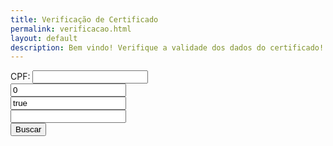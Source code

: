 ```yaml
---
title: Verificação de Certificado
permalink: verificacao.html
layout: default
description: Bem vindo! Verifique a validade dos dados do certificado!
---
```




<html><head>    
    <script type="text/javascript">
    	function setCPF(){
    		var line = window.location.searchParams.get("line");
    		var cpf = window.location.searchParams.get("cpf");
    		document.getElementById("cpf").value = cpfs;
    		document.getElementById("range").value = line+":"+line;
    	}
    </script>
  </head>
  <body onload="setCPF();">
        <form action="https://docs.google.com/spreadsheets/d/1uSAoq6YB6vYt7urYJPBcj3QfTQ57K-FnXzp0dBwj0OM/pubhtml" method="get" target="_blank">
      CPF: <input id="cpf" type="text" value="" readonly><br>
          <input id="gid" type="text" value="0"><br>
          <input id="single" type="text" value="true"><br>
          <input id="range" type="text" value=""><br>
      <input type="button" value="Buscar" onclick="submit();"><br><br>
    </form>
</body></html>
